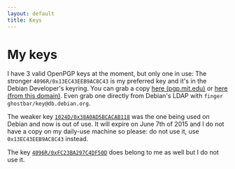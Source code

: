 ```yaml
---
layout: default
title: Keys
---
```

# My keys

I have 3 valid OpenPGP keys at the moment, but only one in use: The stronger `4096R/0x13EC43EEB9AC8C43` is my preferred key and it's in the Debian Developer's keyring. You can grab a copy [here (pgp.mit.edu)](https://pgp.mit.edu/pks/lookup?search=0x13EC43EEB9AC8C43&op=vindex&fingerprint=on) or [here (from this domain)](/keys/0x13EC43EEB9AC8C43.pub.asc). Even grab one directly from Debian's LDAP with `finger ghostbar/key@db.debian.org`.

The weaker key [`1024D/0x38A0AD5BCACAB118`](/keys/0x38A0AD5BCACA118.pub.asc) was the one being used on Debian and now is out of use. It will expire on June 7th of 2015 and I do not have a copy on my daily-use machine so please: do not use it, use `0x13EC43EEB9AC8C43` instead.

The key [`4096R/0xFC23BA297C4DF50D`](/keys/0xFC23BA297C4DF50D.pub.asc) does belong to me as well but I do not use it.

